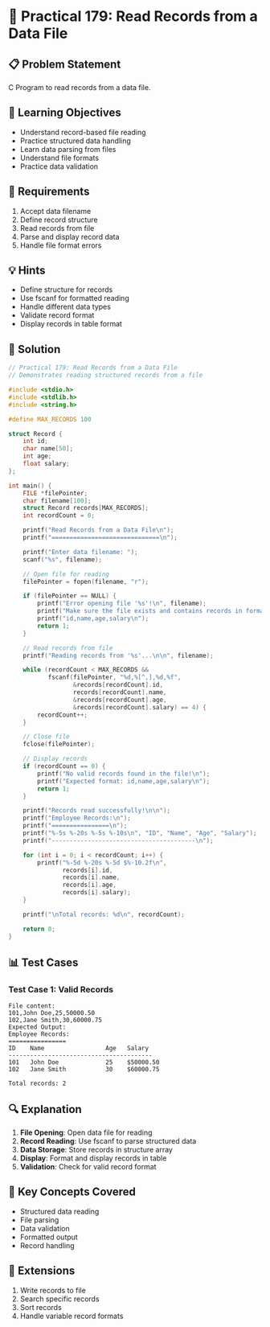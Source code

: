 # 🎯 Practical 179: Read Records from a Data File

## 📋 Problem Statement

C Program to read records from a data file.

## 🎯 Learning Objectives

- Understand record-based file reading
- Practice structured data handling
- Learn data parsing from files
- Understand file formats
- Practice data validation

## 📝 Requirements

1. Accept data filename
2. Define record structure
3. Read records from file
4. Parse and display record data
5. Handle file format errors

## 💡 Hints

- Define structure for records
- Use fscanf for formatted reading
- Handle different data types
- Validate record format
- Display records in table format

## 🔧 Solution

```c
// Practical 179: Read Records from a Data File
// Demonstrates reading structured records from a file

#include <stdio.h>
#include <stdlib.h>
#include <string.h>

#define MAX_RECORDS 100

struct Record {
    int id;
    char name[50];
    int age;
    float salary;
};

int main() {
    FILE *filePointer;
    char filename[100];
    struct Record records[MAX_RECORDS];
    int recordCount = 0;

    printf("Read Records from a Data File\n");
    printf("==============================\n");

    printf("Enter data filename: ");
    scanf("%s", filename);

    // Open file for reading
    filePointer = fopen(filename, "r");

    if (filePointer == NULL) {
        printf("Error opening file '%s'!\n", filename);
        printf("Make sure the file exists and contains records in format:\n");
        printf("id,name,age,salary\n");
        return 1;
    }

    // Read records from file
    printf("Reading records from '%s'...\n\n", filename);

    while (recordCount < MAX_RECORDS &&
           fscanf(filePointer, "%d,%[^,],%d,%f",
                  &records[recordCount].id,
                  records[recordCount].name,
                  &records[recordCount].age,
                  &records[recordCount].salary) == 4) {
        recordCount++;
    }

    // Close file
    fclose(filePointer);

    // Display records
    if (recordCount == 0) {
        printf("No valid records found in the file!\n");
        printf("Expected format: id,name,age,salary\n");
        return 1;
    }

    printf("Records read successfully!\n\n");
    printf("Employee Records:\n");
    printf("================\n");
    printf("%-5s %-20s %-5s %-10s\n", "ID", "Name", "Age", "Salary");
    printf("----------------------------------------\n");

    for (int i = 0; i < recordCount; i++) {
        printf("%-5d %-20s %-5d $%-10.2f\n",
               records[i].id,
               records[i].name,
               records[i].age,
               records[i].salary);
    }

    printf("\nTotal records: %d\n", recordCount);

    return 0;
}
```

## 📊 Test Cases

### Test Case 1: Valid Records
```
File content:
101,John Doe,25,50000.50
102,Jane Smith,30,60000.75
Expected Output:
Employee Records:
================
ID    Name                 Age   Salary
----------------------------------------
101   John Doe             25    $50000.50
102   Jane Smith           30    $60000.75

Total records: 2
```

## 🔍 Explanation

1. **File Opening**: Open data file for reading
2. **Record Reading**: Use fscanf to parse structured data
3. **Data Storage**: Store records in structure array
4. **Display**: Format and display records in table
5. **Validation**: Check for valid record format

## 🎯 Key Concepts Covered

- Structured data reading
- File parsing
- Data validation
- Formatted output
- Record handling

## 🚀 Extensions

1. Write records to file
2. Search specific records
3. Sort records
4. Handle variable record formats